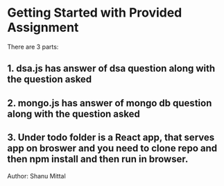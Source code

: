# Getting Started with Provided Assignment

There are 3 parts:

## 1. dsa.js has answer of dsa question along with the question asked
## 2. mongo.js has answer of mongo db question along with the question asked
## 3. Under todo folder is a React app, that serves app on broswer and you need to clone repo and then npm install and then run in browser.

Author: Shanu Mittal
